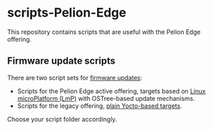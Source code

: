 # scripts-Pelion-Edge

This repository contains scripts that are useful with the Pelion Edge offering.

## Firmware update scripts

There are two script sets for [firmware updates](https://developer.pelion.com/docs/device-management-edge/latest/updating/index.html):

- Scripts for the Pelion Edge active offering, targets based on [Linux microPlatform (LmP)](https://github.com/PelionIoT/scripts-pelion-edge/tree/master/ostree) with OSTree-based update mechanisms.
- Scripts for the legacy offering, [plain Yocto-based targets](https://github.com/PelionIoT/scripts-pelion-edge/tree/master/legacy-yocto).

Choose your script folder accordingly.




